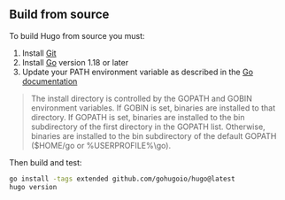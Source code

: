 ## Build from source

To build Hugo from source you must:

1. Install [Git]
1. Install [Go] version 1.18 or later
1. Update your PATH environment variable as described in the [Go documentation]

> The install directory is controlled by the GOPATH and GOBIN environment variables. If GOBIN is set, binaries are installed to that directory. If GOPATH is set, binaries are installed to the bin subdirectory of the first directory in the GOPATH list. Otherwise, binaries are installed to the bin subdirectory of the default GOPATH ($HOME/go or %USERPROFILE%\go).

Then build and test:

```sh
go install -tags extended github.com/gohugoio/hugo@latest
hugo version
```

[Git]: https://git-scm.com/book/en/v2/Getting-Started-Installing-Git
[Go]: https://go.dev/doc/install
[Go documentation]: https://go.dev/doc/code#Command

